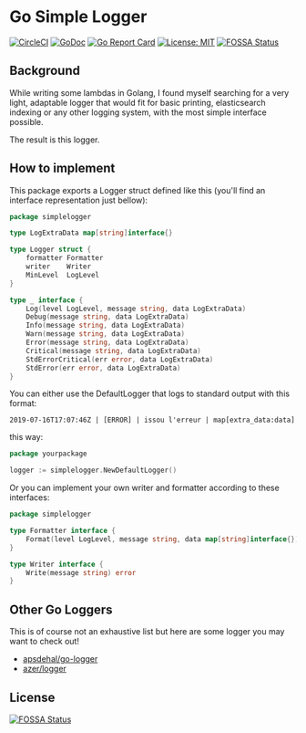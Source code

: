 # Go Simple Logger

[![CircleCI](https://circleci.com/gh/forsam-education/simplelogger.svg?style=svg)](https://circleci.com/gh/forsam-education/simplelogger)
[![GoDoc](https://godoc.org/github.com/forsam-education/simplelogger?status.svg)](https://godoc.org/github.com/forsam-education/simplelogger)
[![Go Report Card](https://goreportcard.com/badge/github.com/forsam-education/simplelogger)](https://goreportcard.com/report/github.com/forsam-education/simplelogger)
[![License: MIT](https://img.shields.io/badge/License-MIT-yellow.svg)](LICENSE)
[![FOSSA Status](https://app.fossa.io/api/projects/git%2Bgithub.com%2Fforsam-education%2Fsimplelogger.svg?type=shield)](https://app.fossa.io/projects/git%2Bgithub.com%2Fforsam-education%2Fsimplelogger?ref=badge_shield)

## Background

While writing some lambdas in Golang, I found myself searching for a very light, adaptable logger that would fit for basic printing, elasticsearch indexing or any other logging system, with the most simple interface possible.

The result is this logger.

## How to implement

This package exports a Logger struct defined like this (you'll find an interface representation just bellow):
```go
package simplelogger

type LogExtraData map[string]interface{}

type Logger struct {
	formatter Formatter
	writer    Writer
	MinLevel  LogLevel
}

type _ interface {
	Log(level LogLevel, message string, data LogExtraData)
	Debug(message string, data LogExtraData)
	Info(message string, data LogExtraData)
	Warn(message string, data LogExtraData)
	Error(message string, data LogExtraData)
	Critical(message string, data LogExtraData)
	StdErrorCritical(err error, data LogExtraData)
	StdError(err error, data LogExtraData)
}
```

You can either use the DefaultLogger that logs to standard output with this format:

`2019-07-16T17:07:46Z | [ERROR] | issou l'erreur | map[extra_data:data]`

this way: 
```go
package yourpackage

logger := simplelogger.NewDefaultLogger()
```

Or you can implement your own writer and formatter according to these interfaces:

```go
package simplelogger

type Formatter interface {
	Format(level LogLevel, message string, data map[string]interface{}) (string, error)
}

type Writer interface {
	Write(message string) error
}
```

## Other Go Loggers

This is of course not an exhaustive list but here are some logger you may want to check out!

- [apsdehal/go-logger](https://github.com/apsdehal/go-logger)
- [azer/logger](https://github.com/azer/logger)

## License
[![FOSSA Status](https://app.fossa.io/api/projects/git%2Bgithub.com%2Fforsam-education%2Fsimplelogger.svg?type=large)](https://app.fossa.io/projects/git%2Bgithub.com%2Fforsam-education%2Fsimplelogger?ref=badge_large)